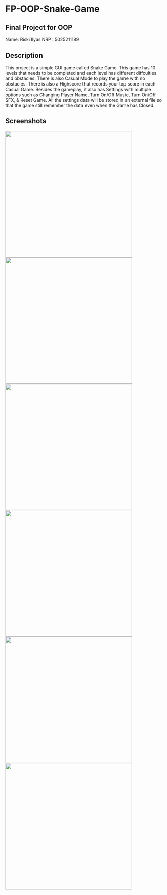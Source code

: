 # FP-OOP-Snake-Game
## Final Project for OOP

Name: Riski Ilyas
NRP : 5025211189

## Description
This project is a simple GUI game called Snake Game. This game has 10 levels that needs to be completed and each level has different diffculties and obstacles. There is also Casual Mode to play the game with no obstacles. There is also a Highscore that records your top score in each Casual Game. Besides the gameplay, it also has Settings with multiple options such as Changing Player Name, Turn On/Off Music, Turn On/Off SFX, & Reset Game. All the settings data will be stored in an external file so that the game still remember the data even when the Game has Closed.

## Screenshots
<img src="https://user-images.githubusercontent.com/71499142/206075208-4c025cf3-e955-4c93-b3af-7c46df12f1f6.png" width="400"/>
<img src="https://user-images.githubusercontent.com/71499142/206075309-67e9861e-db01-4bde-8ca0-ad7a6eb7f8ee.png" width="400"/>
<img src="https://user-images.githubusercontent.com/71499142/206075355-3fdce1e9-1d09-44fd-9182-9a677de43904.png" width="400"/>
<img src="https://user-images.githubusercontent.com/71499142/206075433-1d9d0887-5d86-4a13-83e0-9a663101f8ac.png" width="400"/>
<img src="https://user-images.githubusercontent.com/71499142/206075504-f00c2986-d5f6-4cb1-9cc1-08682db4db0b.png" width="400"/>
<img src="https://user-images.githubusercontent.com/71499142/206075563-7fdcc839-b4fe-4ea9-8928-d49e2508cba3.png" width="400"/>
